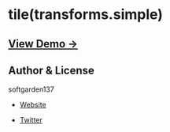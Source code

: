 tile(transforms.simple)
=======================

## [View Demo &rarr;](http://softgarden137.github.io/tile)


## Author & License

softgarden137

- [Website](http://blog.goo.ne.jp/softgarden137)

- [Twitter](http://twitter.com/FutureWidgetLab)
